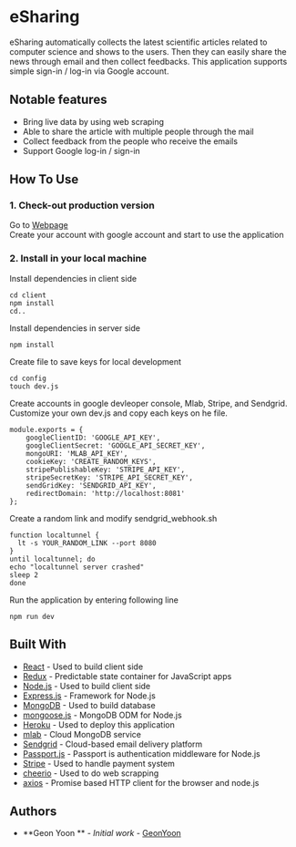 # eSharing

eSharing automatically collects the latest scientific articles related to computer science and shows to the users.  Then they can easily share the news through email and then collect feedbacks. This application supports simple sign-in / log-in via Google account. 

## Notable features
- Bring live data by using web  scraping
- Able to share the article with multiple people through the mail 
- Collect feedback from the people who receive the emails
- Support Google log-in / sign-in

## How To Use

### 1. Check-out production version 

Go to [Webpage](https://whispering-falls-98221.herokuapp.com)  
Create your account with google account and start to use the application 

### 2. Install in your local machine 

Install dependencies in client side
```
cd client  
npm install  
cd..
```

Install dependencies in server side
```
npm install
```

Create file to save keys for local development
```
cd config
touch dev.js
```

Create accounts in google devleoper console, Mlab, Stripe, and Sendgrid. 
Customize your own dev.js and copy each keys on he file. 
```
module.exports = {
    googleClientID: 'GOOGLE_API_KEY',
    googleClientSecret: 'GOOGLE_API_SECRET_KEY',
    mongoURI: 'MLAB_API_KEY',
    cookieKey: 'CREATE_RANDOM_KEYS',
    stripePublishableKey: 'STRIPE_API_KEY',
    stripeSecretKey: 'STRIPE_API_SECRET_KEY',
    sendGridKey: 'SENDGRID_API_KEY',
    redirectDomain: 'http://localhost:8081'
};

```
Create a random link and modify sendgrid_webhook.sh
```
function localtunnel {
  lt -s YOUR_RANDOM_LINK --port 8080
}
until localtunnel; do
echo "localtunnel server crashed"
sleep 2
done
```

Run the application by entering following line

```
npm run dev
```

## Built With

* [React](https://reactjs.org/) - Used to build client side
* [Redux](http://redux.js.org/docs/basics/UsageWithReact.html) - Predictable state container for JavaScript apps
* [Node.js](https://nodejs.org/en/) - Used to build client side 
* [Express.js](http://expressjs.com/) - Framework for Node.js
* [MongoDB](https://www.mongodb.com/) - Used to build database 
* [mongoose.js](http://mongoosejs.com/) - MongoDB ODM for Node.js
* [Heroku](https://www.heroku.com) - Used to deploy this application 
* [mlab](https://mlab.com/) -  Cloud MongoDB service
* [Sendgrid](https://sendgrid.com/) - Cloud-based email delivery platform
* [Passport.js](http://www.passportjs.org/) - Passport is authentication middleware for Node.js
* [Stripe](https://stripe.com/docs/stripe-js/reference) - Used to handle payment system
* [cheerio](https://cheerio.js.org/) - Used to do web scrapping
* [axios](https://www.npmjs.com/package/axios) - Promise based HTTP client for the browser and node.js

## Authors

* **Geon Yoon ** - *Initial work* - [GeonYoon](https://github.com/GeonYoon)
